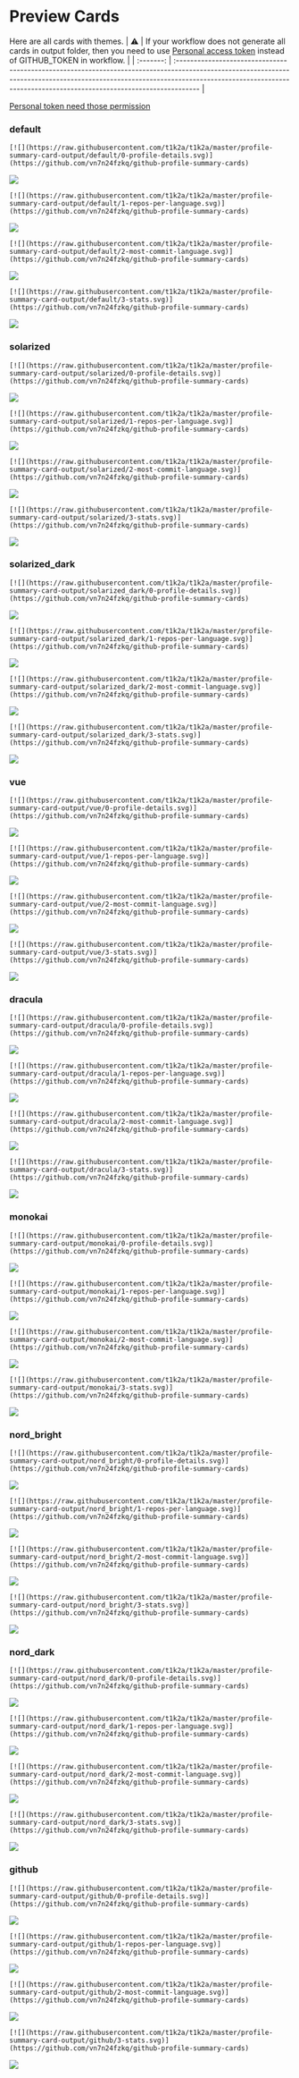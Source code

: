 
# Preview Cards

Here are all cards with themes.
| :warning: | If your workflow does not generate all cards in output folder, then you need to use [Personal access token](https://docs.github.com/en/actions/configuring-and-managing-workflows/creating-and-storing-encrypted-secrets) instead of GITHUB_TOKEN in workflow. |
| :-------: | :------------------------------------------------------------------------------------------------------------------------------------------------------------------------------------------------------------------------------------------------ |

[Personal token need those permission](https://github.com/vn7n24fzkq/github-profile-summary-cards/wiki/Personal-access-token-permissions)


### default


```
[![](https://raw.githubusercontent.com/t1k2a/t1k2a/master/profile-summary-card-output/default/0-profile-details.svg)](https://github.com/vn7n24fzkq/github-profile-summary-cards)
```
![](https://raw.githubusercontent.com/t1k2a/t1k2a/master/profile-summary-card-output/default/0-profile-details.svg)


```
[![](https://raw.githubusercontent.com/t1k2a/t1k2a/master/profile-summary-card-output/default/1-repos-per-language.svg)](https://github.com/vn7n24fzkq/github-profile-summary-cards)
```
![](https://raw.githubusercontent.com/t1k2a/t1k2a/master/profile-summary-card-output/default/1-repos-per-language.svg)


```
[![](https://raw.githubusercontent.com/t1k2a/t1k2a/master/profile-summary-card-output/default/2-most-commit-language.svg)](https://github.com/vn7n24fzkq/github-profile-summary-cards)
```
![](https://raw.githubusercontent.com/t1k2a/t1k2a/master/profile-summary-card-output/default/2-most-commit-language.svg)


```
[![](https://raw.githubusercontent.com/t1k2a/t1k2a/master/profile-summary-card-output/default/3-stats.svg)](https://github.com/vn7n24fzkq/github-profile-summary-cards)
```
![](https://raw.githubusercontent.com/t1k2a/t1k2a/master/profile-summary-card-output/default/3-stats.svg)


### solarized


```
[![](https://raw.githubusercontent.com/t1k2a/t1k2a/master/profile-summary-card-output/solarized/0-profile-details.svg)](https://github.com/vn7n24fzkq/github-profile-summary-cards)
```
![](https://raw.githubusercontent.com/t1k2a/t1k2a/master/profile-summary-card-output/solarized/0-profile-details.svg)


```
[![](https://raw.githubusercontent.com/t1k2a/t1k2a/master/profile-summary-card-output/solarized/1-repos-per-language.svg)](https://github.com/vn7n24fzkq/github-profile-summary-cards)
```
![](https://raw.githubusercontent.com/t1k2a/t1k2a/master/profile-summary-card-output/solarized/1-repos-per-language.svg)


```
[![](https://raw.githubusercontent.com/t1k2a/t1k2a/master/profile-summary-card-output/solarized/2-most-commit-language.svg)](https://github.com/vn7n24fzkq/github-profile-summary-cards)
```
![](https://raw.githubusercontent.com/t1k2a/t1k2a/master/profile-summary-card-output/solarized/2-most-commit-language.svg)


```
[![](https://raw.githubusercontent.com/t1k2a/t1k2a/master/profile-summary-card-output/solarized/3-stats.svg)](https://github.com/vn7n24fzkq/github-profile-summary-cards)
```
![](https://raw.githubusercontent.com/t1k2a/t1k2a/master/profile-summary-card-output/solarized/3-stats.svg)


### solarized_dark


```
[![](https://raw.githubusercontent.com/t1k2a/t1k2a/master/profile-summary-card-output/solarized_dark/0-profile-details.svg)](https://github.com/vn7n24fzkq/github-profile-summary-cards)
```
![](https://raw.githubusercontent.com/t1k2a/t1k2a/master/profile-summary-card-output/solarized_dark/0-profile-details.svg)


```
[![](https://raw.githubusercontent.com/t1k2a/t1k2a/master/profile-summary-card-output/solarized_dark/1-repos-per-language.svg)](https://github.com/vn7n24fzkq/github-profile-summary-cards)
```
![](https://raw.githubusercontent.com/t1k2a/t1k2a/master/profile-summary-card-output/solarized_dark/1-repos-per-language.svg)


```
[![](https://raw.githubusercontent.com/t1k2a/t1k2a/master/profile-summary-card-output/solarized_dark/2-most-commit-language.svg)](https://github.com/vn7n24fzkq/github-profile-summary-cards)
```
![](https://raw.githubusercontent.com/t1k2a/t1k2a/master/profile-summary-card-output/solarized_dark/2-most-commit-language.svg)


```
[![](https://raw.githubusercontent.com/t1k2a/t1k2a/master/profile-summary-card-output/solarized_dark/3-stats.svg)](https://github.com/vn7n24fzkq/github-profile-summary-cards)
```
![](https://raw.githubusercontent.com/t1k2a/t1k2a/master/profile-summary-card-output/solarized_dark/3-stats.svg)


### vue


```
[![](https://raw.githubusercontent.com/t1k2a/t1k2a/master/profile-summary-card-output/vue/0-profile-details.svg)](https://github.com/vn7n24fzkq/github-profile-summary-cards)
```
![](https://raw.githubusercontent.com/t1k2a/t1k2a/master/profile-summary-card-output/vue/0-profile-details.svg)


```
[![](https://raw.githubusercontent.com/t1k2a/t1k2a/master/profile-summary-card-output/vue/1-repos-per-language.svg)](https://github.com/vn7n24fzkq/github-profile-summary-cards)
```
![](https://raw.githubusercontent.com/t1k2a/t1k2a/master/profile-summary-card-output/vue/1-repos-per-language.svg)


```
[![](https://raw.githubusercontent.com/t1k2a/t1k2a/master/profile-summary-card-output/vue/2-most-commit-language.svg)](https://github.com/vn7n24fzkq/github-profile-summary-cards)
```
![](https://raw.githubusercontent.com/t1k2a/t1k2a/master/profile-summary-card-output/vue/2-most-commit-language.svg)


```
[![](https://raw.githubusercontent.com/t1k2a/t1k2a/master/profile-summary-card-output/vue/3-stats.svg)](https://github.com/vn7n24fzkq/github-profile-summary-cards)
```
![](https://raw.githubusercontent.com/t1k2a/t1k2a/master/profile-summary-card-output/vue/3-stats.svg)


### dracula


```
[![](https://raw.githubusercontent.com/t1k2a/t1k2a/master/profile-summary-card-output/dracula/0-profile-details.svg)](https://github.com/vn7n24fzkq/github-profile-summary-cards)
```
![](https://raw.githubusercontent.com/t1k2a/t1k2a/master/profile-summary-card-output/dracula/0-profile-details.svg)


```
[![](https://raw.githubusercontent.com/t1k2a/t1k2a/master/profile-summary-card-output/dracula/1-repos-per-language.svg)](https://github.com/vn7n24fzkq/github-profile-summary-cards)
```
![](https://raw.githubusercontent.com/t1k2a/t1k2a/master/profile-summary-card-output/dracula/1-repos-per-language.svg)


```
[![](https://raw.githubusercontent.com/t1k2a/t1k2a/master/profile-summary-card-output/dracula/2-most-commit-language.svg)](https://github.com/vn7n24fzkq/github-profile-summary-cards)
```
![](https://raw.githubusercontent.com/t1k2a/t1k2a/master/profile-summary-card-output/dracula/2-most-commit-language.svg)


```
[![](https://raw.githubusercontent.com/t1k2a/t1k2a/master/profile-summary-card-output/dracula/3-stats.svg)](https://github.com/vn7n24fzkq/github-profile-summary-cards)
```
![](https://raw.githubusercontent.com/t1k2a/t1k2a/master/profile-summary-card-output/dracula/3-stats.svg)


### monokai


```
[![](https://raw.githubusercontent.com/t1k2a/t1k2a/master/profile-summary-card-output/monokai/0-profile-details.svg)](https://github.com/vn7n24fzkq/github-profile-summary-cards)
```
![](https://raw.githubusercontent.com/t1k2a/t1k2a/master/profile-summary-card-output/monokai/0-profile-details.svg)


```
[![](https://raw.githubusercontent.com/t1k2a/t1k2a/master/profile-summary-card-output/monokai/1-repos-per-language.svg)](https://github.com/vn7n24fzkq/github-profile-summary-cards)
```
![](https://raw.githubusercontent.com/t1k2a/t1k2a/master/profile-summary-card-output/monokai/1-repos-per-language.svg)


```
[![](https://raw.githubusercontent.com/t1k2a/t1k2a/master/profile-summary-card-output/monokai/2-most-commit-language.svg)](https://github.com/vn7n24fzkq/github-profile-summary-cards)
```
![](https://raw.githubusercontent.com/t1k2a/t1k2a/master/profile-summary-card-output/monokai/2-most-commit-language.svg)


```
[![](https://raw.githubusercontent.com/t1k2a/t1k2a/master/profile-summary-card-output/monokai/3-stats.svg)](https://github.com/vn7n24fzkq/github-profile-summary-cards)
```
![](https://raw.githubusercontent.com/t1k2a/t1k2a/master/profile-summary-card-output/monokai/3-stats.svg)


### nord_bright


```
[![](https://raw.githubusercontent.com/t1k2a/t1k2a/master/profile-summary-card-output/nord_bright/0-profile-details.svg)](https://github.com/vn7n24fzkq/github-profile-summary-cards)
```
![](https://raw.githubusercontent.com/t1k2a/t1k2a/master/profile-summary-card-output/nord_bright/0-profile-details.svg)


```
[![](https://raw.githubusercontent.com/t1k2a/t1k2a/master/profile-summary-card-output/nord_bright/1-repos-per-language.svg)](https://github.com/vn7n24fzkq/github-profile-summary-cards)
```
![](https://raw.githubusercontent.com/t1k2a/t1k2a/master/profile-summary-card-output/nord_bright/1-repos-per-language.svg)


```
[![](https://raw.githubusercontent.com/t1k2a/t1k2a/master/profile-summary-card-output/nord_bright/2-most-commit-language.svg)](https://github.com/vn7n24fzkq/github-profile-summary-cards)
```
![](https://raw.githubusercontent.com/t1k2a/t1k2a/master/profile-summary-card-output/nord_bright/2-most-commit-language.svg)


```
[![](https://raw.githubusercontent.com/t1k2a/t1k2a/master/profile-summary-card-output/nord_bright/3-stats.svg)](https://github.com/vn7n24fzkq/github-profile-summary-cards)
```
![](https://raw.githubusercontent.com/t1k2a/t1k2a/master/profile-summary-card-output/nord_bright/3-stats.svg)


### nord_dark


```
[![](https://raw.githubusercontent.com/t1k2a/t1k2a/master/profile-summary-card-output/nord_dark/0-profile-details.svg)](https://github.com/vn7n24fzkq/github-profile-summary-cards)
```
![](https://raw.githubusercontent.com/t1k2a/t1k2a/master/profile-summary-card-output/nord_dark/0-profile-details.svg)


```
[![](https://raw.githubusercontent.com/t1k2a/t1k2a/master/profile-summary-card-output/nord_dark/1-repos-per-language.svg)](https://github.com/vn7n24fzkq/github-profile-summary-cards)
```
![](https://raw.githubusercontent.com/t1k2a/t1k2a/master/profile-summary-card-output/nord_dark/1-repos-per-language.svg)


```
[![](https://raw.githubusercontent.com/t1k2a/t1k2a/master/profile-summary-card-output/nord_dark/2-most-commit-language.svg)](https://github.com/vn7n24fzkq/github-profile-summary-cards)
```
![](https://raw.githubusercontent.com/t1k2a/t1k2a/master/profile-summary-card-output/nord_dark/2-most-commit-language.svg)


```
[![](https://raw.githubusercontent.com/t1k2a/t1k2a/master/profile-summary-card-output/nord_dark/3-stats.svg)](https://github.com/vn7n24fzkq/github-profile-summary-cards)
```
![](https://raw.githubusercontent.com/t1k2a/t1k2a/master/profile-summary-card-output/nord_dark/3-stats.svg)


### github


```
[![](https://raw.githubusercontent.com/t1k2a/t1k2a/master/profile-summary-card-output/github/0-profile-details.svg)](https://github.com/vn7n24fzkq/github-profile-summary-cards)
```
![](https://raw.githubusercontent.com/t1k2a/t1k2a/master/profile-summary-card-output/github/0-profile-details.svg)


```
[![](https://raw.githubusercontent.com/t1k2a/t1k2a/master/profile-summary-card-output/github/1-repos-per-language.svg)](https://github.com/vn7n24fzkq/github-profile-summary-cards)
```
![](https://raw.githubusercontent.com/t1k2a/t1k2a/master/profile-summary-card-output/github/1-repos-per-language.svg)


```
[![](https://raw.githubusercontent.com/t1k2a/t1k2a/master/profile-summary-card-output/github/2-most-commit-language.svg)](https://github.com/vn7n24fzkq/github-profile-summary-cards)
```
![](https://raw.githubusercontent.com/t1k2a/t1k2a/master/profile-summary-card-output/github/2-most-commit-language.svg)


```
[![](https://raw.githubusercontent.com/t1k2a/t1k2a/master/profile-summary-card-output/github/3-stats.svg)](https://github.com/vn7n24fzkq/github-profile-summary-cards)
```
![](https://raw.githubusercontent.com/t1k2a/t1k2a/master/profile-summary-card-output/github/3-stats.svg)

